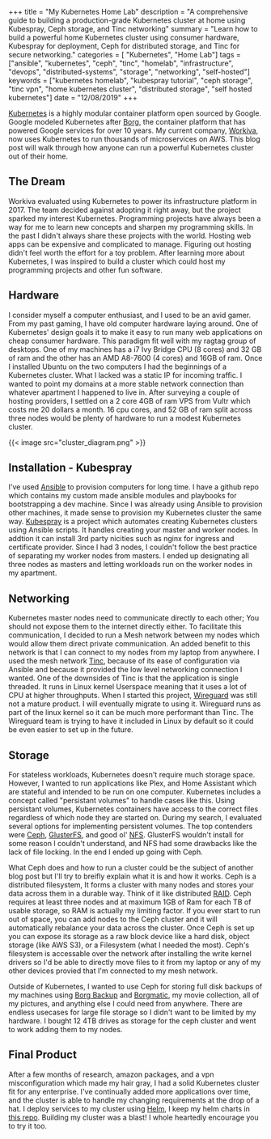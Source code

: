 +++ 
title = "My Kubernetes Home Lab"
description = "A comprehensive guide to building a production-grade Kubernetes cluster at home using Kubespray, Ceph storage, and Tinc networking"
summary = "Learn how to build a powerful home Kubernetes cluster using consumer hardware, Kubespray for deployment, Ceph for distributed storage, and Tinc for secure networking."
categories = [ "Kubernetes", "Home Lab"]
tags = ["ansible", "kubernetes", "ceph", "tinc", "homelab", "infrastructure", "devops", "distributed-systems", "storage", "networking", "self-hosted"]
keywords = ["kubernetes homelab", "kubespray tutorial", "ceph storage", "tinc vpn", "home kubernetes cluster", "distributed storage", "self hosted kubernetes"]
date = "12/08/2019"
+++

[Kubernetes](https://kubernetes.io/) is a highly modular container
platform open sourced by Google. Google modeled Kubernetes after
[Borg](https://ai.google/research/pubs/pub43438), the container platform
that has powered Google services for over 10 years. My current company,
[Workiva](https://www.workiva.com/careers), now uses Kubernetes to run
thousands of microservices on AWS. This blog post will walk through how
anyone can run a powerful Kubernetes cluster out of their home.

## The Dream

Workiva evaluated using Kubernetes to power its infrastructure
platform in 2017. The team decided against adopting it right away, but
the project sparked my interest Kubernetes. Programming
projects have always been a way for me to learn new concepts and sharpen
my programming skills. In the past I didn't always share these projects with the world. Hosting web apps can be expensive and
complicated to manage. Figuring out hosting didn't feel worth the effort for a toy
problem. After learning more about Kubernetes, I was inspired to build a 
cluster which could host my programming projects and other fun software.

## Hardware

I consider myself a computer enthusiast, and I used to be an avid gamer. From my past gaming, I have old computer hardware laying around. One of
Kubernetes' design goals it to make it easy to run many web applications on cheap consumer hardware. This paradigm fit well with my
ragtag group of desktops. One of my machines has a i7 Ivy Bridge CPU (8 cores) and
32 GB of ram and the other has an AMD A8-7600 (4 cores) and 16GB of ram. Once I
installed Ubuntu on the two computers I had the beginnings of a
Kubernetes cluster. What I lacked was a static IP for incoming traffic. I wanted to point my domains at a more stable network connection than whatever apartment I happened to live in. After surveying a couple of hosting providers, I settled on a 2 core 4GB of ram VPS from Vultr which costs me 20 dollars a month. 16 cpu cores, and 52 GB of ram split across three nodes would be plenty of hardware to run a modest Kubernetes cluster.

{{< image src="cluster_diagram.png" >}}

## Installation - Kubespray

I've used [Ansible](https://www.ansible.com/) to provision computers for long
time. I have a github repo which contains my custom made ansible modules and playbooks for bootstrapping a dev machine. Since I was already 
using Ansible to provision other machines, it made sense
to provision my Kubernetes cluster the same way.
[Kubespray](https://github.com/kubespray/kubespray) is a project which
automates creating Kubernetes clusters using Ansible scripts. It handles creating your master and worker nodes. In addtion it can install 3rd
party nicities such as nginx for ingress and certificate provider.
Since I had 3 nodes, I couldn't follow the best practice of separating
my worker nodes from masters. I ended up designating all three nodes as
masters and letting workloads run on the worker nodes in my apartment.

## Networking

Kubernetes master nodes need to communicate directly to each other; You should not expose them to the internet directly either. To facilitate this communication, I decided to run a Mesh
network between my nodes which would allow them direct private
communication. An added benefit to this network is that I can connect
to my nodes from my laptop from anywhere. I used the mesh network [Tinc](https://www.tinc-vpn.org/),
because of its ease of configuration via Ansible and because it provided the low
level networking connection I wanted. One of the downsides of Tinc is that the application is
single threaded. It runs in Linux kernel Userspace meaning that it uses a lot of CPU
at higher throughputs. When I started this project, 
[Wireguard](https://www.wireguard.com/) was still not a mature product. I will eventually migrate
to using it. Wireguard runs as part of the linux kernel so it can be much more performant than Tinc. The Wireguard team is trying to have it included in Linux by default so it could be even easier to set up in the future.

## Storage

For stateless workloads, Kubernetes doesn't require much 
storage space. However, I wanted to run applications like Plex, and Home
Assistant which are stateful and intended to be run on one computer. Kubernetes includes
a concept called "persistant volumes" to handle cases like this. Using
persistant volumes, Kubernetes containers have access to the correct 
files regardless of which node they are started on. During my search, I
evaluated several options for implementing persistent volumes. The top
contenders were [Ceph](https://ceph.io/),
[GlusterFS](https://www.gluster.org/), and good ol'
[NFS](https://en.wikipedia.org/wiki/Network_File_System). GlusterFS
wouldn't install for some reason I couldn't understand, and NFS had some
drawbacks like the lack of file locking. In the end I ended up going with Ceph.

What Ceph does and how to run a cluster could be the subject of another
blog post but I'll try to breifly explain what it is and how it works.
Ceph is a distributed filesystem, It forms a cluster with many nodes and
stores your data across them in a durable way. Think of it like
distributed [RAID](https://en.wikipedia.org/wiki/RAID).
Ceph requires at least three nodes and at maximum 1GB of Ram for each TB
of usable storage, so RAM is actually my limiting factor. If you ever
start to run out of space, you can add nodes to the Ceph cluster and it
will automatically rebalance your data across the cluster. Once Ceph is
set up you can expose its storage as a raw block device like a hard
disk, object storage (like AWS S3), or a Filesystem (what I needed the
most). Ceph's filesystem is accessable over the network after installing
the write kernel drivers so I'd be able to directly move files to it
from my laptop or any of my other devices provied that I'm connected to
my mesh network.

Outside of Kubernetes, I wanted to use Ceph for storing full disk
backups of my machines using [Borg
Backup](https://borgbackup.readthedocs.io/en/stable/) and
[Borgmatic](https://github.com/witten/borgmatic), my movie collection,
all of my pictures, and anything else I could need from anywhere. There
are endless usecases for large file storage so I didn't want to be
limited by my hardware. I bought 12 4TB drives as storage for the ceph
cluster and went to work adding them to my nodes.

## Final Product

After a few months of research, amazon packages, and a vpn
misconfiguration which made my hair gray, I had a solid Kubernetes
cluster fit for any enterprise. I've continually added more applications
over time, and the cluster is able to handle my changing requirements at
the drop of a hat. I deploy services to my cluster using
[Helm](https://helm.sh/), I keep my helm charts in [this
repo](https://github.com/tstapler/charts). Building my cluster was a
blast! I whole heartedly encourage you to try it too.
